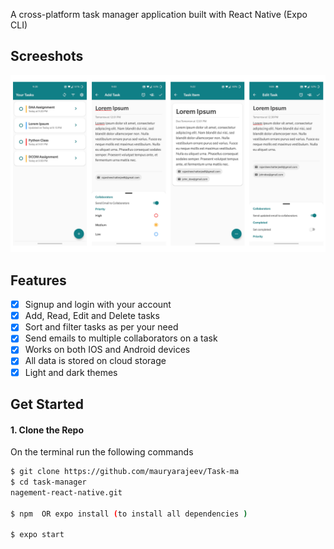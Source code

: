 
A cross-platform task manager application built with React Native (Expo CLI)

## Screeshots

![Home-screen](./assets/screenshots/SS2.png)

## Features

-   [x] Signup and login with your account
-   [x] Add, Read, Edit and Delete tasks
-   [x] Sort and filter tasks as per your need
-   [x] Send emails to multiple collaborators on a task
-   [x] Works on both IOS and Android devices
-   [x] All data is stored on cloud storage
-   [x] Light and dark themes

## Get Started

#### 1. Clone the Repo

On the terminal run the following commands

```sh
$ git clone https://github.com/mauryarajeev/Task-ma
$ cd task-manager
nagement-react-native.git

$ npm  OR expo install (to install all dependencies )

$ expo start

```


